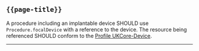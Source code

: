 ## <code>{{page-title}}</code>

A procedure including an implantable device SHOULD use `Procedure.focalDevice` with a reference to the device. The resource being referenced SHOULD conform to the [Profile UKCore-Device](https://simplifier.net/hl7fhirukcorer4/ukcoredevice).

---
